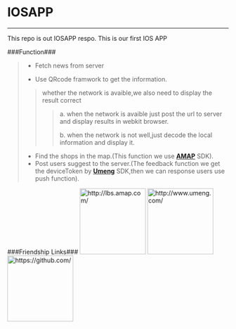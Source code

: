 # IOSAPP #
***

This repo is out IOSAPP respo. This is our first IOS APP

###Function###
>* Fetch news from server
>
>* Use QRcode framwork to get the information.
>>  whether the network is avaible,we also need to display the result correct
>>
>>>a. when the network is avaible just post the url to server and display results in webkit browser.
>>>
>>>b. when the network is not well,just decode the local information and display it.
>
>* Find the shops in the map.(This function we use **[AMAP][]** SDK).
>* Post users suggest to the server.(The feedback function we get the deviceToken by **[Umeng][]** SDK,then we can response users use push function).

###Friendship Links###
[<img src="http://img.kanzhun.com/images/logo/20140820/7c1bec4249ca676197cba542436d8cc5.jpg" height=150 width=150 alt="http://lbs.amap.com/"/>](http://lbs.amap.com/ "http://lbs.amap.com/")
[<img src="http://img.kanzhun.com/images/logo/20140915/9c4b54c2cdacd953f663c8f7073ef593.jpg" height=150 width=150 alt="http://www.umeng.com/"/>](http://www.umeng.com/ "http://www.umeng.com/")
[<img src="http://www.woiweb.net/wp-content/uploads/2013/07/github.png" height=150 width=150 alt="https://github.com/"/>](https://github.com/ "https://github.com/")

[AMAP]: http://lbs.amap.com
[Umeng]: http://www.umeng.com
